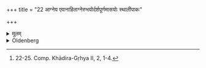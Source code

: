 +++
title = "22 आग्नेय एवानाहिताग्नेरुभयोर्दर्शपूर्णमासयोः स्थालीपाकः"

+++

<details><summary>मूलम्</summary>

आग्नेय एवानाहिताग्नेरुभयोर्दर्शपूर्णमासयोः स्थालीपाकः स्यात् २२
</details>

<details><summary>Oldenberg</summary>

22. [^11]  By one who has not set up the sacred fires, the mess of cooked food should be offered to Agni at the festivals both of the full and of the new moon.


[^11]:  22-25. Comp. Khādira-Gṛhya II, 2, 1-4.
</details>
